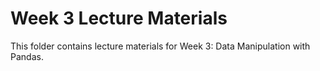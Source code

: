 # Week 3 Lecture Materials

This folder contains lecture materials for Week 3: Data Manipulation with Pandas.